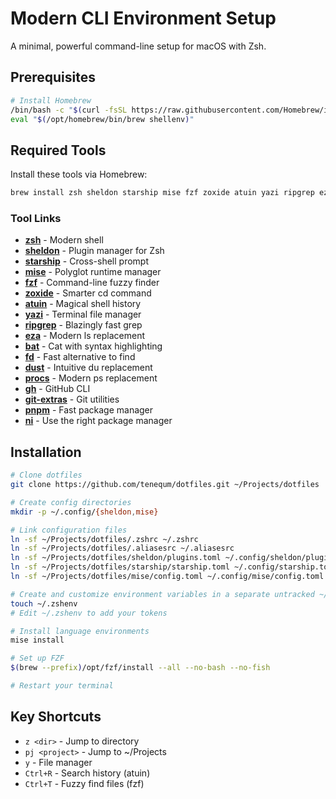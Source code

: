 # Modern CLI Environment Setup

A minimal, powerful command-line setup for macOS with Zsh.

## Prerequisites

```bash
# Install Homebrew
/bin/bash -c "$(curl -fsSL https://raw.githubusercontent.com/Homebrew/install/HEAD/install.sh)"
eval "$(/opt/homebrew/bin/brew shellenv)"
```

## Required Tools

Install these tools via Homebrew:

```bash
brew install zsh sheldon starship mise fzf zoxide atuin yazi ripgrep eza bat fd dust procs gh git-extras pnpm
```

### Tool Links
- **[zsh](https://www.zsh.org/)** - Modern shell
- **[sheldon](https://github.com/rossmacarthur/sheldon)** - Plugin manager for Zsh
- **[starship](https://github.com/starship/starship)** - Cross-shell prompt
- **[mise](https://github.com/jdx/mise)** - Polyglot runtime manager
- **[fzf](https://github.com/junegunn/fzf)** - Command-line fuzzy finder
- **[zoxide](https://github.com/ajeetdsouza/zoxide)** - Smarter cd command
- **[atuin](https://github.com/atuinsh/atuin)** - Magical shell history
- **[yazi](https://github.com/sxyazi/yazi)** - Terminal file manager
- **[ripgrep](https://github.com/BurntSushi/ripgrep)** - Blazingly fast grep
- **[eza](https://github.com/eza-community/eza)** - Modern ls replacement
- **[bat](https://github.com/sharkdp/bat)** - Cat with syntax highlighting
- **[fd](https://github.com/sharkdp/fd)** - Fast alternative to find
- **[dust](https://github.com/bootandy/dust)** - Intuitive du replacement
- **[procs](https://github.com/dalance/procs)** - Modern ps replacement
- **[gh](https://github.com/cli/cli)** - GitHub CLI
- **[git-extras](https://github.com/tj/git-extras)** - Git utilities
- **[pnpm](https://github.com/pnpm/pnpm)** - Fast package manager
- **[ni](https://github.com/antfu-collective/ni)** - Use the right package manager

## Installation

```bash
# Clone dotfiles
git clone https://github.com/tenequm/dotfiles.git ~/Projects/dotfiles

# Create config directories
mkdir -p ~/.config/{sheldon,mise}

# Link configuration files
ln -sf ~/Projects/dotfiles/.zshrc ~/.zshrc
ln -sf ~/Projects/dotfiles/.aliasesrc ~/.aliasesrc
ln -sf ~/Projects/dotfiles/sheldon/plugins.toml ~/.config/sheldon/plugins.toml
ln -sf ~/Projects/dotfiles/starship/starship.toml ~/.config/starship.toml
ln -sf ~/Projects/dotfiles/mise/config.toml ~/.config/mise/config.toml

# Create and customize environment variables in a separate untracked ~/.zshenv file
touch ~/.zshenv
# Edit ~/.zshenv to add your tokens

# Install language environments
mise install

# Set up FZF
$(brew --prefix)/opt/fzf/install --all --no-bash --no-fish

# Restart your terminal
```


## Key Shortcuts

- `z <dir>` - Jump to directory
- `pj <project>` - Jump to ~/Projects
- `y` - File manager
- `Ctrl+R` - Search history (atuin)
- `Ctrl+T` - Fuzzy find files (fzf)